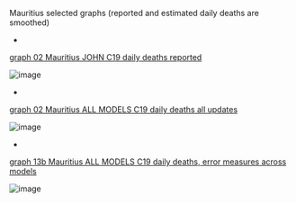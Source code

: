 Mauritius selected graphs (reported and estimated daily deaths are smoothed) 

*

[graph 02 Mauritius JOHN C19 daily deaths reported](https://github.com/pourmalek/CovidLongitudinal/blob/main/output/countries/Mauritius/graph%2002%20Mauritius%20JOHN%20C19%20daily%20deaths%20reported.pdf)

![image](https://github.com/pourmalek/CovidLongitudinal/assets/30849720/bec21b93-4ead-490d-b007-15beabd220f4)

*

[graph 02 Mauritius ALL MODELS C19 daily deaths all updates](https://github.com/pourmalek/CovidLongitudinal/blob/main/output/countries/Mauritius/graph%2002%20Mauritius%20ALL%20MODELS%20C19%20daily%20deaths%20all%20updates.pdf)

![image](https://github.com/pourmalek/CovidLongitudinal/assets/30849720/f61a529e-587f-46dd-80a0-57081224a5c0)

*

[graph 13b Mauritius ALL MODELS C19 daily deaths, error measures across models](https://github.com/pourmalek/CovidLongitudinal/blob/main/output/countries/Mauritius/graph%2013b%20Mauritius%20ALL%20MODELS%20C19%20daily%20deaths%2C%20error%20measures%20across%20models.pdf)

![image](https://github.com/pourmalek/CovidLongitudinal/assets/30849720/25d02751-4c97-4b24-8ee8-32957a01cd54)
